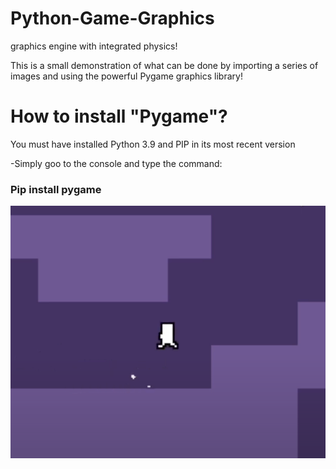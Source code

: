 # Python-Game-Graphics
graphics engine with integrated physics!

This is a small demonstration of what can be done by importing a series of images and using the powerful Pygame graphics library!

# How to install "Pygame"?
You must have installed Python 3.9 and PIP in its most recent version

-Simply goo to the console and type the command:
### Pip install pygame

![alt text](https://raw.githubusercontent.com/Noodle-Dev/Python-Game-Graphics/main/Demostrarion/GameDemo.png)

